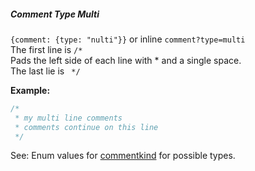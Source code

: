 ##### Comment Type Multi

`{comment: {type: "nulti"}}` or inline `comment?type=multi`  
The first line is `/*`  
Pads the left side of each line with * and a single space.  
The last lie is ` */`  

**Example:**

```js
/*
 * my multi line comments
 * comments continue on this line
 */
```

See: Enum values for [commentkind](/build-include/enums/enums.commentkind.html) for possible types.  